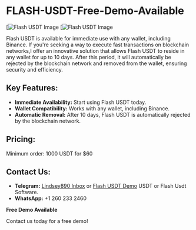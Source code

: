 # FLASH-USDT-Free-Demo-Available



[![Flash USDT Image]([flash_usdt_image.png](https://i.ibb.co/R0bcb6k/Screenshot-2.png))
[![Flash USDT Image]([flash_usdt_image.png](https://i.ibb.co/R0bcb6k/Screenshot-2.png))



Flash USDT is available for immediate use with any wallet, including Binance. If you're seeking a way to execute fast transactions on blockchain networks,I offer an innovative solution that allows Flash USDT to reside in any wallet for up to 10 days. 
After this period, it will automatically be rejected by the blockchain network and removed from the wallet, ensuring security and efficiency.

## Key Features:
- **Immediate Availability:** Start using Flash USDT today.
- **Wallet Compatibility:** Works with any wallet, including Binance.
- **Automatic Removal:** After 10 days, Flash USDT is automatically rejected by the blockchain network.

## Pricing:
Minimum order: 1000 USDT for $60

## Contact Us:
- **Telegram:** [Lindsey890 Inbox](https://t.me/Lindsey890) or [Flash USDT Demo](https://t.me/flashusdt_2)  USDT or Flash Usdt Software.
- **WhatsApp:** +1 260 233 2460

**Free Demo Available**

Contact us today for a free demo!
